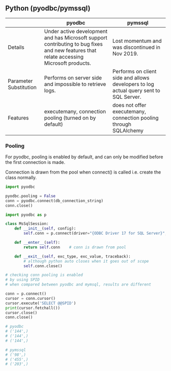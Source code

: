 ## Python (pyodbc/pymssql)

|                        | pyodbc                                                                                                                                  | pymssql                                                                               |
| ---------------------- | --------------------------------------------------------------------------------------------------------------------------------------- | ------------------------------------------------------------------------------------- |
| Details                | Under active development and has Microsoft support contributing to bug fixes and new features that relate accessing Microsoft products. | Lost momentum and was discontinued in Nov 2019.                                       |
| Parameter Substitution | Performs on server side and impossible to retrieve logs.                                                                                | Performs on client side and allows developers to log actual query sent to SQL Server. |
| Features               | executemany, connection pooling (turned on by default)                                                                                  | does not offer executemany, connection pooling through SQLAlchemy                     |

### Pooling

For pyodbc, pooling is enabled by default, and can only be modified before the first connection is made.

Connection is drawn from the pool when connect() is called i.e. create the class normally.

```py
import pyodbc

pyodbc.pooling = False
conn = pyodbc.connect(db_connection_string)
conn.close()
```

```py
import pyodbc as p

class MsSqlSession:
    def __init__(self, config):
        self.conn = p.connect(driver="{ODBC Driver 17 for SQL Server}", **config)

    def __enter__(self):
        return self.conn    # conn is drawn from pool

    def __exit__(self, exc_type, exc_value, traceback):
        # although python auto closes when it goes out of scope
        self.conn.close()

```

```py
# checking conn pooling is enabled
# by using SPID
# when compared between pyodbc and mymsql, results are different

conn = p.connect()
cursor = conn.cursor()
cursor.execute('SELECT @@SPID')
print(cursor.fetchall())
cursor.close()
conn.close()

# pyodbc
# ('144',)
# ('144',)
# ('144',)

# pymssql
# ('98',)
# ('455',)
# ('203',)
```
